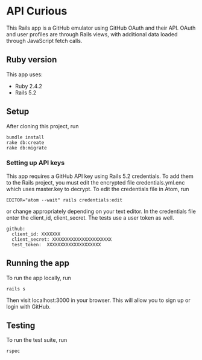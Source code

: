 # API Curious

This Rails app is a GitHub emulator using GitHub OAuth and their API. OAuth and user profiles are through Rails views, with additional data loaded through JavaScript fetch calls.

## Ruby version
This app uses:

* Ruby 2.4.2
* Rails 5.2

## Setup
After cloning this project, run

```
bundle install
rake db:create
rake db:migrate
```

### Setting up API keys
This app requires a GitHub API key using Rails 5.2 credentials. To add them to the Rails project, you must edit the encrypted file credentials.yml.enc which uses master.key to decrypt. To edit the credentials file in Atom, run

```EDITOR="atom --wait" rails credentials:edit```

or change appropriately depending on your text editor. In the credentials file enter the client_id, client_secret. The tests use a user token as well.
```
github:
  client_id: XXXXXXX
  client_secret: XXXXXXXXXXXXXXXXXXXXXX
  test_token:  XXXXXXXXXXXXXXXXXXXX
```

## Running the app
To run the app locally, run

```rails s```

Then visit localhost:3000 in your browser. This will allow you to sign up or login with GitHub.

## Testing
To run the test suite, run

```rspec```

